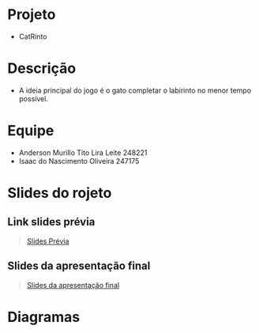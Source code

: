 # Projeto
* CatRinto
# Descrição
* A ideia principal do jogo é o gato completar o labirinto no menor tempo possível.
# Equipe
* Anderson Murillo Tito Lira Leite 248221
* Isaac do Nascimento Oliveira 247175
# Slides do rojeto
## Link slides prévia
> [Slides Prévia](https://github.com/mc322projetos/poo-duplade2mesmo/blob/main/jogo/assets/duplade2mesmo.pdf)
## Slides da apresentação final
> [Slides da apresentação final](https://www.canva.com/design/DAFFFVv_KqQ/cfWruzL7y53D38RErGeRlA/edit?utm_content=DAFFFVv_KqQ&utm_campaign=designshare&utm_medium=link2&utm_source=sharebutton)
# Diagramas
